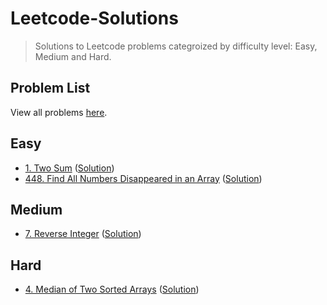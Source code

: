 # Leetcode-Solutions

> Solutions to Leetcode problems categroized by difficulty level: Easy, Medium and Hard.

## Problem List

View all problems [here](https://leetcode.com/problemset/all/).

## Easy

- [1. Two Sum](https://leetcode.com/problems/two-sum/) ([Solution](https://github.com/Ehtesham599/Leetcode-Solutions/blob/main/Easy/two_sum.py))
- [448. Find All Numbers Disappeared in an Array](https://leetcode.com/problems/find-all-numbers-disappeared-in-an-array/) ([Solution](https://github.com/Ehtesham599/Leetcode-Solutions/blob/main/Easy/find_disappeared_numbers.py))

## Medium

- [7. Reverse Integer](https://leetcode.com/problems/reverse-integer/) ([Solution](https://github.com/Ehtesham599/Leetcode-Solutions/blob/main/Medium/reverse_integer.py))

## Hard

- [4. Median of Two Sorted Arrays](https://leetcode.com/problems/median-of-two-sorted-arrays/) ([Solution](https://github.com/Ehtesham599/Leetcode-Solutions/blob/main/Hard/find_median_of_sorted_arrays.py))
